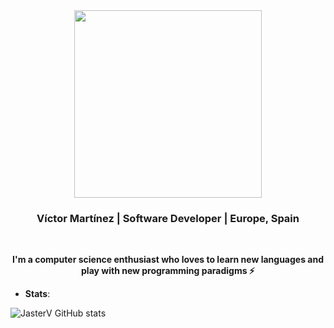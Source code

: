 

<div align="center">
  <img width="300" src="https://www.rustacean.net/assets/rustacean-flat-happy.svg">
  <br/>
  <h3>Víctor Martínez | Software Developer | Europe, Spain</h3>
  <br/>
  
  <strong>I'm a computer science enthusiast who loves to learn new languages and play with new programming paradigms :zap: </strong>
</div>

+ **Stats**:

![JasterV GitHub stats](https://github-readme-stats.vercel.app/api?username=JasterV&count_private=true&show_icons=true&theme=synthwave)



